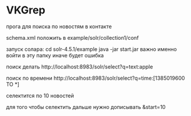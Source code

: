 VKGrep
======

прога для поиска по новостям в контакте

schema.xml положить в example/solr/collection1/conf

запуск солара:
cd solr-4.5.1/example
java -jar start.jar
важно именно войти в эту папку иначе будет ошибка

поиск делать http://localhost:8983/solr/select?q=text:apple

поиск по времени http://localhost:8983/solr/select?q=time:[1385019600 TO *]

селектится по 10 новостей

для того чтобы селектить дальше нужно дописывать &start=10
